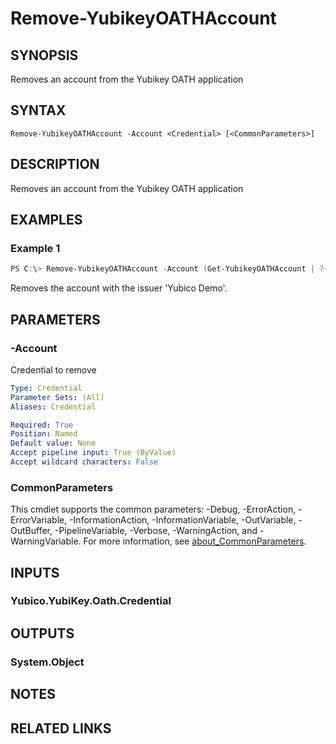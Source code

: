 ﻿---
external help file: powershellYK.dll-Help.xml
Module Name: powershellYK
online version:
schema: 2.0.0
---

# Remove-YubikeyOATHAccount

## SYNOPSIS
Removes an account from the Yubikey OATH application

## SYNTAX

```
Remove-YubikeyOATHAccount -Account <Credential> [<CommonParameters>]
```

## DESCRIPTION
Removes an account from the Yubikey OATH application

## EXAMPLES

### Example 1
```powershell
PS C:\> Remove-YubikeyOATHAccount -Account (Get-YubikeyOATHAccount | ?{$_.Issuer -eq 'Yubico Demo'})
```

Removes the account with the issuer 'Yubico Demo'.

## PARAMETERS

### -Account
Credential to remove

```yaml
Type: Credential
Parameter Sets: (All)
Aliases: Credential

Required: True
Position: Named
Default value: None
Accept pipeline input: True (ByValue)
Accept wildcard characters: False
```

### CommonParameters
This cmdlet supports the common parameters: -Debug, -ErrorAction, -ErrorVariable, -InformationAction, -InformationVariable, -OutVariable, -OutBuffer, -PipelineVariable, -Verbose, -WarningAction, and -WarningVariable. For more information, see [about_CommonParameters](http://go.microsoft.com/fwlink/?LinkID=113216).

## INPUTS

### Yubico.YubiKey.Oath.Credential

## OUTPUTS

### System.Object
## NOTES

## RELATED LINKS
